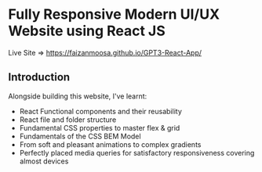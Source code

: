 # Fully Responsive Modern UI/UX Website using React JS

Live Site => https://faizanmoosa.github.io/GPT3-React-App/

## Introduction

Alongside building this website, I've learnt:

- React Functional components and their reusability
- React file and folder structure
- Fundamental CSS properties to master flex & grid
- Fundamentals of the CSS BEM Model
- From soft and pleasant animations to complex gradients
- Perfectly placed media queries for satisfactory responsiveness covering almost devices
